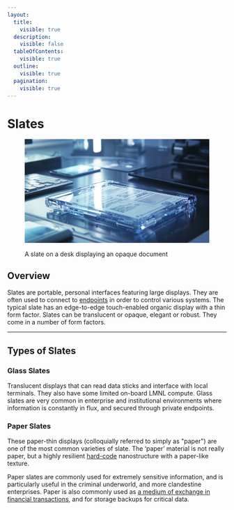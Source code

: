 ```yaml
---
layout:
  title:
    visible: true
  description:
    visible: false
  tableOfContents:
    visible: true
  outline:
    visible: true
  pagination:
    visible: true
---
```


# Slates

<figure><img src="../../.gitbook/assets/slates-98wk3.png" alt=""><figcaption><p>A slate on a desk displaying an opaque document</p></figcaption></figure>

## Overview

Slates are portable, personal interfaces featuring large displays. They are often used to connect to [endpoints](endpoints.md) in order to control various systems. The typical slate has an edge-to-edge touch-enabled organic display with a thin form factor. Slates can be translucent or opaque, elegant or robust. They come in a number of form factors.

***

## Types of Slates

### Glass Slates

Translucent displays that can read data sticks and interface with local terminals. They also have some limited on-board LMNL compute. Glass slates are very common in enterprise and institutional environments where information is constantly in flux, and secured through private endpoints.

### Paper Slates

These paper-thin displays (colloquially referred to simply as "paper") are one of the most common varieties of slate. The ‘paper’ material is not really paper, but a highly resilient [hard-code](hard-code.md) nanostructure with a paper-like texture.

Paper slates are commonly used for extremely sensitive information, and is particularly useful in the criminal underworld, and more clandestine enterprises. Paper is also commonly used as [a medium of exchange in financial transactions](../gata/politics/money.md#paper-money), and for storage backups for critical data.

